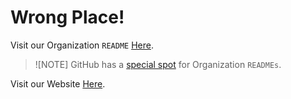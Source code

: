 # Wrong Place!

Visit our Organization `README` [Here](./profile/README.md).

> ![NOTE]
> GitHub has a [special spot](https://docs.github.com/en/organizations/collaborating-with-groups-in-organizations/customizing-your-organizations-profile#adding-a-public-organization-profile-readme) for Organization `READMEs`.

Visit our Website [Here](https://nightowllabs.io).
